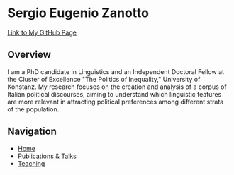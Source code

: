 # Sergio Eugenio Zanotto

[Link to My GitHub Page](https://Sergio-E-Zanotto.github.io/)

## Overview

I am a PhD candidate in Linguistics and an Independent Doctoral Fellow at the Cluster of Excellence "The Politics of Inequality," University of Konstanz. 
My research focuses on the creation and analysis of a corpus of Italian political discourses, aiming to understand which linguistic features are more relevant in attracting political preferences among different strata of the population.

## Navigation

- [Home](https://Sergio-E-Zanotto.github.io)
- [Publications & Talks](https://Sergio-E-Zanotto.github.io/PubTalk)
- [Teaching](https://Sergio-E-Zanotto.github.io/Teach)
